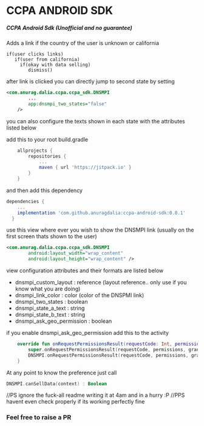 # CCPA ANDROID SDK
##### CCPA Android Sdk (Unofficial and no guarantee)

Adds a link if the country of the user is unknown or california
```
if(user clicks links)
   if(user from california)
     if(okay with data selling)
        dismiss()
```

after link is clicked you can directly jump to second state by setting
```xml
<com.anurag.dalia.ccpa.ccpa_sdk.DNSMPI
        ...
        app:dnsmpi_two_states="false"
    />
```

you can also configure the texts shown in each state with the attributes listed below

add this to your root build.gradle
```gradle
    allprojects {
        repositories {
            ...
            maven { url 'https://jitpack.io' }
        }
    }
```

and then add this dependency
```gradle
dependencies {
    ...
    implementation 'com.github.anuragdalia:ccpa-android-sdk:0.0.1'
  }
```

use this view where ever you wish to show the DNSMPI link (usually on the first screen thats shown to the user)
```xml
<com.anurag.dalia.ccpa.ccpa_sdk.DNSMPI
        android:layout_width="wrap_content"
        android:layout_height="wrap_content" />
```

view configuration attributes and their formats are listed below

* dnsmpi_custom_layout : reference (layout reference.. only use if you know what you are doing)
* dnsmpi_link_color : color (color of the DNSPMI link)
* dnsmpi_two_states : boolean
* dnsmpi_state_a_text : string
* dnsmpi_state_b_text : string
* dnsmpi_ask_geo_permission : boolean

if you enable dnsmpi_ask_geo_permission
add this to the activity
```kotlin
    override fun onRequestPermissionsResult(requestCode: Int, permissions: Array<out String>, grantResults: IntArray) {
        super.onRequestPermissionsResult(requestCode, permissions, grantResults)
        DNSMPI.onRequestPermissionsResult(requestCode, permissions, grantResults)
    }
```

At any point to know the preference just call
```kotlin
DNSMPI.canSellData(context) : Boolean
```

//PS ignore the fuck-all readme writing it at 4am and in a hurry :P
//PPS havent even check properly if its working perfectly fine

### Feel free to raise a PR



